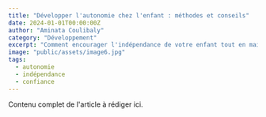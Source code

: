 ```yaml
---
title: "Développer l'autonomie chez l'enfant : méthodes et conseils"
date: 2024-01-01T00:00:00Z
author: "Aminata Coulibaly"
category: "Développement"
excerpt: "Comment encourager l'indépendance de votre enfant tout en maintenant un environnement sécurisé et bienveillant."
image: "public/assets/image6.jpg"
tags:
  - autonomie
  - indépendance
  - confiance
---
```

Contenu complet de l'article à rédiger ici.
